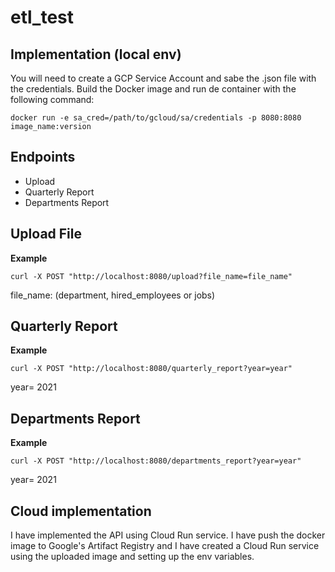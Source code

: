 # etl_test

## Implementation (local env)
You will need to create a GCP Service Account and sabe the .json file with the credentials.
Build the Docker image and run de container with the following command:

`docker run -e sa_cred=/path/to/gcloud/sa/credentials -p 8080:8080 image_name:version`


## Endpoints
- Upload
- Quarterly Report
- Departments Report

## Upload File

**Example**

`curl -X POST "http://localhost:8080/upload?file_name=file_name"`

file_name: (department, hired_employees or jobs)

## Quarterly Report

**Example**

`curl -X POST "http://localhost:8080/quarterly_report?year=year"`

year= 2021

## Departments Report

**Example**

`curl -X POST "http://localhost:8080/departments_report?year=year"`

year= 2021


## Cloud implementation

I have implemented the API using Cloud Run service.
I have push the docker image to Google's Artifact Registry and I have created a Cloud Run service using the uploaded image and setting up the env variables.


